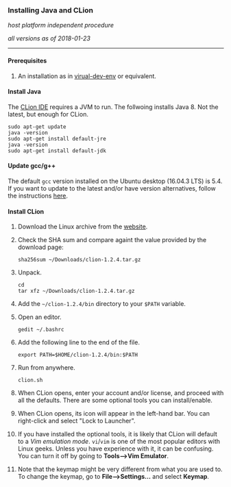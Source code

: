 ### Installing Java and CLion

_host platform independent procedure_

_all versions as of 2018-01-23_

* * *

#### Prerequisites

1. An installation as in [virual-dev-env](https://github.com/ivogeorg/os-playground/blob/master/virtual-dev-env.md) or equivalent.

#### Install Java

The [CLion IDE](https://www.jetbrains.com/clion/) requires a JVM to run. The follwoing installs Java 8. Not the latest, but enough for CLion.

```
sudo apt-get update
java -version
sudo apt-get install default-jre
java -version
sudo apt-get install default-jdk
```

#### Update gcc/g++

The default `gcc` version installed on the Ubuntu desktop (16.04.3 LTS) is 5.4. If you want to update to the latest and/or have version alternatives, follow the instructions [here](https://gist.github.com/application2000/73fd6f4bf1be6600a2cf9f56315a2d91).

#### Install CLion

1. Download the Linux archive from the [website](https://www.jetbrains.com/clion/download/#section=linux-version).

2. Check the SHA sum and compare againt the value provided by the download page:

   ```
   sha256sum ~/Downloads/clion-1.2.4.tar.gz
   ```

3. Unpack.

   ```
   cd
   tar xfz ~/Downloads/clion-1.2.4.tar.gz
   ```

4. Add the `~/clion-1.2.4/bin` directory to your `$PATH` variable.

  1. Open an editor.
  
     ```
     gedit ~/.bashrc
     ```
  
  2. Add the following line to the end of the file.
  
     ```
     export PATH=$HOME/clion-1.2.4/bin:$PATH
     ```
  
  3. Run from anywhere.
  
     ```
     clion.sh
     ```
  
  4. When CLion opens, enter your account and/or license, and proceed with all the defaults. There are some optional tools you can install/enable.
  
  5. When CLion opens, its icon will appear in the left-hand bar. You can right-click and select "Lock to Launcher".
  
  6. If you have installed the optional tools, it is likely that CLion will default to a _Vim emulation mode_. `vi`/`vim` is one of the most popular editors with Linux geeks. Unless you have experience with it, it can be confusing. You can turn it off by going to **Tools-->Vim Emulator**.
  
  7. Note that the keymap might be very different from what you are used to. To change the keymap, go to **File-->Settings...** and select **Keymap**.
  
